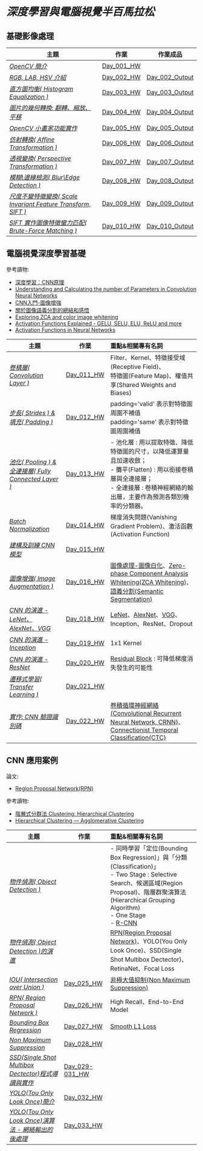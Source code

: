 # *深度學習與電腦視覺半百馬拉松*

## 基礎影像處理   

| 主題 | 作業 | 作業成品 | 
| ---------- | :-----------: | :-----------: | 
| [*OpenCV 簡介*](https://github.com/YenLinWu/DL_CVMarathon/blob/master/%E6%AF%8F%E6%97%A5%E5%AD%B8%E7%BF%92%E8%B3%87%E6%96%99/Day_001.pdf) | [Day_001_HW](https://github.com/YenLinWu/DL_CVMarathon/blob/master/%E6%AF%8F%E6%97%A5%E4%BD%9C%E6%A5%AD/Day_001_HW.ipynb) | |
| [*RGB, LAB, HSV 介紹*](https://github.com/YenLinWu/DL_CVMarathon/blob/master/%E6%AF%8F%E6%97%A5%E5%AD%B8%E7%BF%92%E8%B3%87%E6%96%99/Day_002.pdf) | [Day_002_HW](https://github.com/YenLinWu/DL_CVMarathon/blob/master/%E6%AF%8F%E6%97%A5%E4%BD%9C%E6%A5%AD/Day_002_HW.ipynb) | [Day_002_Output](https://github.com/YenLinWu/DL_CVMarathon/tree/master/%E6%AF%8F%E6%97%A5%E4%BD%9C%E6%A5%AD/Day_002_HW_Output) |
| [*直方圖均衡( Histogram Equalization )*](https://github.com/YenLinWu/DL_CVMarathon/blob/master/%E6%AF%8F%E6%97%A5%E5%AD%B8%E7%BF%92%E8%B3%87%E6%96%99/Day_003.pdf) | [Day_003_HW](https://github.com/YenLinWu/DL_CVMarathon/blob/master/%E6%AF%8F%E6%97%A5%E4%BD%9C%E6%A5%AD/Day_003_HW.ipynb) | [Day_003_Output](https://github.com/YenLinWu/DL_CVMarathon/tree/master/%E6%AF%8F%E6%97%A5%E4%BD%9C%E6%A5%AD/Day_003_HW_Output) |
| [*圖片的幾何轉換: 翻轉、縮放、平移*](https://github.com/YenLinWu/DL_CVMarathon/blob/master/%E6%AF%8F%E6%97%A5%E5%AD%B8%E7%BF%92%E8%B3%87%E6%96%99/Day_004.pdf) | [Day_004_HW](https://github.com/YenLinWu/DL_CVMarathon/blob/master/%E6%AF%8F%E6%97%A5%E4%BD%9C%E6%A5%AD/Day_004_HW.ipynb) | [Day_004_Output](https://github.com/YenLinWu/DL_CVMarathon/tree/master/%E6%AF%8F%E6%97%A5%E4%BD%9C%E6%A5%AD/Day_004_HW_Output) |
| [*OpenCV 小畫家功能實作*](https://github.com/YenLinWu/DL_CVMarathon/blob/master/%E6%AF%8F%E6%97%A5%E5%AD%B8%E7%BF%92%E8%B3%87%E6%96%99/Day_005.pdf) | [Day_005_HW](https://github.com/YenLinWu/DL_CVMarathon/blob/master/%E6%AF%8F%E6%97%A5%E4%BD%9C%E6%A5%AD/Day_005_HW.ipynb) | [Day_005_Output](https://github.com/YenLinWu/DL_CVMarathon/tree/master/%E6%AF%8F%E6%97%A5%E4%BD%9C%E6%A5%AD/Day_005_HW_Output) |
| [*仿射轉換( Affine Transformation )*](https://github.com/YenLinWu/DL_CVMarathon/blob/master/%E6%AF%8F%E6%97%A5%E5%AD%B8%E7%BF%92%E8%B3%87%E6%96%99/Day_006.pdf) | [Day_006_HW](https://github.com/YenLinWu/DL_CVMarathon/blob/master/%E6%AF%8F%E6%97%A5%E4%BD%9C%E6%A5%AD/Day_006_HW.ipynb) | [Day_006_Output](https://github.com/YenLinWu/DL_CVMarathon/tree/master/%E6%AF%8F%E6%97%A5%E4%BD%9C%E6%A5%AD/Day_006_HW_Output) |
| [*透視變換( Perspective Transformation )*](https://github.com/YenLinWu/DL_CVMarathon/blob/master/%E6%AF%8F%E6%97%A5%E5%AD%B8%E7%BF%92%E8%B3%87%E6%96%99/Day_007.pdf) | [Day_007_HW](https://github.com/YenLinWu/DL_CVMarathon/blob/master/%E6%AF%8F%E6%97%A5%E4%BD%9C%E6%A5%AD/Day_007_HW.ipynb) | [Day_007_Output](https://github.com/YenLinWu/DL_CVMarathon/tree/master/%E6%AF%8F%E6%97%A5%E4%BD%9C%E6%A5%AD/Day_007_HW_Output) |
| [*模糊\邊緣檢測( Blur\Edge Detection )*](https://github.com/YenLinWu/DL_CVMarathon/blob/master/%E6%AF%8F%E6%97%A5%E5%AD%B8%E7%BF%92%E8%B3%87%E6%96%99/Day_008.pdf) | [Day_008_HW](https://github.com/YenLinWu/DL_CVMarathon/blob/master/%E6%AF%8F%E6%97%A5%E4%BD%9C%E6%A5%AD/Day_008_HW.ipynb) | [Day_008_Output](https://github.com/YenLinWu/DL_CVMarathon/tree/master/%E6%AF%8F%E6%97%A5%E4%BD%9C%E6%A5%AD/Day_008_HW_Output) |
| [*尺度不變特徵變換( Scale Invariant Feature Transform, SIFT )*](https://github.com/YenLinWu/DL_CVMarathon/blob/master/%E6%AF%8F%E6%97%A5%E5%AD%B8%E7%BF%92%E8%B3%87%E6%96%99/Day_009.pdf) | [Day_009_HW](https://github.com/YenLinWu/DL_CVMarathon/blob/master/%E6%AF%8F%E6%97%A5%E4%BD%9C%E6%A5%AD/Day_009_HW.ipynb) | [Day_009_Output](https://github.com/YenLinWu/DL_CVMarathon/tree/master/%E6%AF%8F%E6%97%A5%E4%BD%9C%E6%A5%AD/Day_009_HW_Output) |
| [*SIFT 實作圖像特徵蠻力匹配( Brute-Force Matching )*](https://github.com/YenLinWu/DL_CVMarathon/blob/master/%E6%AF%8F%E6%97%A5%E5%AD%B8%E7%BF%92%E8%B3%87%E6%96%99/Day_010.pdf) | [Day_010_HW](https://github.com/YenLinWu/DL_CVMarathon/blob/master/%E6%AF%8F%E6%97%A5%E4%BD%9C%E6%A5%AD/Day_010_HW.ipynb) | [Day_010_Output](https://github.com/YenLinWu/DL_CVMarathon/tree/master/%E6%AF%8F%E6%97%A5%E4%BD%9C%E6%A5%AD/Day_010_HW_Output) |

## 電腦視覺深度學習基礎    

參考讀物:   
- [深度學習：CNN原理](https://medium.com/@CinnamonAITaiwan/%E6%B7%B1%E5%BA%A6%E5%AD%B8%E7%BF%92-cnn%E5%8E%9F%E7%90%86-keras%E5%AF%A6%E7%8F%BE-432fd9ea4935)   
- [Understanding and Calculating the number of Parameters in Convolution Neural Networks](https://towardsdatascience.com/understanding-and-calculating-the-number-of-parameters-in-convolution-neural-networks-cnns-fc88790d530d)   
- [CNN入門-圖像增強](https://medium.com/@CinnamonAITaiwan/cnn%E5%85%A5%E9%96%80-%E5%9C%96%E5%83%8F%E5%A2%9E%E5%BC%B7-fa654d36dafc)   
- [關於圖像語義分割的總結和感悟](https://www.itread01.com/articles/1476698476.html)   
- [Exploring ZCA and color image whitening](https://www.kaggle.com/nicw102168/exploring-zca-and-color-image-whitening)    
- [Activation Functions Explained - GELU, SELU, ELU, ReLU and more](https://mlfromscratch.com/activation-functions-explained/#/)   
- [Activation Functions in Neural Networks](https://towardsdatascience.com/activation-functions-neural-networks-1cbd9f8d91d6)   


| 主題 | 作業 | 重點&相關專有名詞 |
| ---------- | ----------- | :----------- | 
| [*卷積層( Convolution Layer )*](https://github.com/YenLinWu/DL_CVMarathon/blob/master/%E6%AF%8F%E6%97%A5%E5%AD%B8%E7%BF%92%E8%B3%87%E6%96%99/Day_011.pdf) | [Day_011_HW](https://github.com/YenLinWu/DL_CVMarathon/blob/master/%E6%AF%8F%E6%97%A5%E4%BD%9C%E6%A5%AD/Day_011_HW.ipynb) | Filter、Kernel、特徵接受域(Receptive Field)、<br>  特徵圖(Feature Map)、權值共享(Shared Weights and Biases) |
| [*步長( Strides ) &  填充( Padding )*](https://github.com/YenLinWu/DL_CVMarathon/blob/master/%E6%AF%8F%E6%97%A5%E5%AD%B8%E7%BF%92%E8%B3%87%E6%96%99/Day_012.pdf) | [Day_012_HW](https://github.com/YenLinWu/DL_CVMarathon/blob/master/%E6%AF%8F%E6%97%A5%E4%BD%9C%E6%A5%AD/Day_012_HW.ipynb) | padding='valid' 表示對特徵圖周圍不補值 <br> padding='same' 表示對特徵圖周圍補值 |
| [*池化( Pooling ) &  全連接層( Fully Connected Layer )*](https://github.com/YenLinWu/DL_CVMarathon/blob/master/%E6%AF%8F%E6%97%A5%E5%AD%B8%E7%BF%92%E8%B3%87%E6%96%99/Day_013.pdf) | [Day_013_HW](https://github.com/YenLinWu/DL_CVMarathon/blob/master/%E6%AF%8F%E6%97%A5%E4%BD%9C%E6%A5%AD/Day_013_HW.ipynb) | - 池化層 : 用以提取特徵、降低特徵圖的尺寸，以降低運算量且加速收斂； <br> - 攤平(Flatten) : 用以銜接卷積層與全連接層； <br> - 全連接層 : 卷積神經網絡的輸出層，主要作為預測各類別機率的分類器。 |
| [*Batch Normalization*](https://github.com/YenLinWu/DL_CVMarathon/blob/master/%E6%AF%8F%E6%97%A5%E5%AD%B8%E7%BF%92%E8%B3%87%E6%96%99/Day_014.pdf) | [Day_014_HW](https://github.com/YenLinWu/DL_CVMarathon/blob/master/%E6%AF%8F%E6%97%A5%E4%BD%9C%E6%A5%AD/Day_014_HW.ipynb) | 梯度消失問題(Vanishing Gradient Problem)、激活函數(Activation Function) |
| [*建構及訓練 CNN 模型*](https://github.com/YenLinWu/DL_CVMarathon/blob/master/%E6%AF%8F%E6%97%A5%E5%AD%B8%E7%BF%92%E8%B3%87%E6%96%99/Day_015.pdf) | [Day_015_HW](https://github.com/YenLinWu/DL_CVMarathon/blob/master/%E6%AF%8F%E6%97%A5%E4%BD%9C%E6%A5%AD/Day_015_HW.ipynb) |  |
| [*圖像增強( Image Augmentation )*](https://github.com/YenLinWu/DL_CVMarathon/blob/master/%E6%AF%8F%E6%97%A5%E5%AD%B8%E7%BF%92%E8%B3%87%E6%96%99/Day_016.pdf) | [Day_016_HW](https://github.com/YenLinWu/DL_CVMarathon/blob/master/%E6%AF%8F%E6%97%A5%E4%BD%9C%E6%A5%AD/Day_016_HW.ipynb) | [圖像處理-圖像白化](https://kknews.cc/zh-tw/photography/3v5r8bg.html)、[Zero-phase Component Analysis Whitening(ZCA Whitening)](https://www.twblogs.net/a/5b7e231c2b717768385582bf)、[語義分割(Semantic Segmentation)](https://kknews.cc/zh-tw/tech/mgqvl9.html) |
| [*CNN 的演進 - LeNet、AlexNet、VGG*](https://github.com/YenLinWu/DL_CVMarathon/blob/master/%E6%AF%8F%E6%97%A5%E5%AD%B8%E7%BF%92%E8%B3%87%E6%96%99/Day_017.pdf) | [Day_018_HW](https://github.com/YenLinWu/DL_CVMarathon/blob/master/%E6%AF%8F%E6%97%A5%E4%BD%9C%E6%A5%AD/Day_018_HW.ipynb) | [LeNet](http://yann.lecun.com/exdb/publis/pdf/lecun-01a.pdf)、[AlexNet](https://papers.nips.cc/paper/4824-imagenet-classification-with-deep-convolutional-neural-networks.pdf)、[VGG](https://arxiv.org/pdf/1409.1556.pdf)、Inception、ResNet、Dropout |
| [*CNN 的演進 - Inception*](https://github.com/YenLinWu/DL_CVMarathon/blob/master/%E6%AF%8F%E6%97%A5%E5%AD%B8%E7%BF%92%E8%B3%87%E6%96%99/Day_019.pdf) | [Day_019_HW](https://github.com/YenLinWu/DL_CVMarathon/blob/master/%E6%AF%8F%E6%97%A5%E4%BD%9C%E6%A5%AD/Day_019_HW.ipynb) | 1x1 Kernel |
| [*CNN 的演進 - ResNet*](https://github.com/YenLinWu/DL_CVMarathon/blob/master/%E6%AF%8F%E6%97%A5%E5%AD%B8%E7%BF%92%E8%B3%87%E6%96%99/Day_020.pdf) | [Day_020_HW](https://github.com/YenLinWu/DL_CVMarathon/blob/master/%E6%AF%8F%E6%97%A5%E4%BD%9C%E6%A5%AD/Day_020_HW.ipynb) | [Residual Block](https://towardsdatascience.com/residual-blocks-building-blocks-of-resnet-fd90ca15d6ec) : 可降低梯度消失發生的可能性 |
| [*遷移式學習( Transfer Learning )*](https://github.com/YenLinWu/DL_CVMarathon/blob/master/%E6%AF%8F%E6%97%A5%E5%AD%B8%E7%BF%92%E8%B3%87%E6%96%99/Day_021.pdf) | [Day_021_HW](https://github.com/YenLinWu/DL_CVMarathon/blob/master/%E6%AF%8F%E6%97%A5%E4%BD%9C%E6%A5%AD/Day_021_HW.ipynb) |  |
| [*實作: CNN 驗證識別碼*](https://github.com/YenLinWu/DL_CVMarathon/blob/master/%E6%AF%8F%E6%97%A5%E5%AD%B8%E7%BF%92%E8%B3%87%E6%96%99/Day_022.pdf) | [Day_022_HW](https://github.com/YenLinWu/DL_CVMarathon/blob/master/%E6%AF%8F%E6%97%A5%E4%BD%9C%E6%A5%AD/Day_022_HW.ipynb) | [卷積循環神經網絡(Convolutional Recurrent Neural Network, CRNN)](https://arxiv.org/abs/1507.05717)、[Connectionist Temporal Classification(CTC)](https://www.itread01.com/content/1548035491.html)  |

## CNN 應用案例    

論文:  
- [Region Proposal Network(RPN)](https://arxiv.org/pdf/1506.01497.pdf)

參考讀物:   
- [階層式分群法 Clustering: Hierarchical Clustering](https://mropengate.blogspot.com/2015/06/ai-ch17-6-clustering-hierarchical.html)   
- [Hierarchical Clustering — Agglomerative Clustering](https://medium.com/ai-academy-taiwan/clustering-method-4-ed927a5b4377)   

| 主題 | 作業 | 重點&相關專有名詞 |
| ---------- | ----------- | :----------- | 
| [*物件偵測( Object Detection )*](https://github.com/YenLinWu/DL_CVMarathon/blob/master/%E6%AF%8F%E6%97%A5%E5%AD%B8%E7%BF%92%E8%B3%87%E6%96%99/Day_023.pdf) |  | - 同時學習「定位(Bounding Box Regression)」與「分類(Classification)」 <br> - Two Stage : Selective Search、候選區域(Region Proposal)、階層群聚演算法(Hierarchical Grouping Algorithm) <br> - One Stage <br> - [R-CNN](https://mc.ai/%E7%B0%A1%E4%BB%8B-r-cnn-region-based-cnn/) |
| [*物件偵測( Object Detection )的演進*](https://github.com/YenLinWu/DL_CVMarathon/blob/master/%E6%AF%8F%E6%97%A5%E5%AD%B8%E7%BF%92%E8%B3%87%E6%96%99/Day_024.pdf) |  | [RPN(Region Proposal Network)](https://kknews.cc/zh-tw/tech/5xj95y6.html)、YOLO(You Only Look Once)、SSD(Single Shot Multibox Dectector)、RetinaNet、Focal Loss |
| [*IOU( Intersection over Union )*](https://github.com/YenLinWu/DL_CVMarathon/blob/master/%E6%AF%8F%E6%97%A5%E5%AD%B8%E7%BF%92%E8%B3%87%E6%96%99/Day_025.pdf) | [Day_025_HW](https://github.com/YenLinWu/DL_CVMarathon/blob/master/%E6%AF%8F%E6%97%A5%E4%BD%9C%E6%A5%AD/Day_025_HW.ipynb) | [非極大值抑制(Non Maximum Suppression)](https://medium.com/@chih.sheng.huang821/%E6%A9%9F%E5%99%A8-%E6%B7%B1%E5%BA%A6%E5%AD%B8%E7%BF%92-%E7%89%A9%E4%BB%B6%E5%81%B5%E6%B8%AC-non-maximum-suppression-nms-aa70c45adffa) |
| [*RPN( Region Proposal Network )*](https://github.com/YenLinWu/DL_CVMarathon/blob/master/%E6%AF%8F%E6%97%A5%E5%AD%B8%E7%BF%92%E8%B3%87%E6%96%99/Day_026.pdf) | [Day_026_HW](https://github.com/YenLinWu/DL_CVMarathon/blob/master/%E6%AF%8F%E6%97%A5%E4%BD%9C%E6%A5%AD/Day_026_HW.ipynb) | High Recall、End-to-End Model |
| [*Bounding Box Regression*](https://github.com/YenLinWu/DL_CVMarathon/blob/master/%E6%AF%8F%E6%97%A5%E5%AD%B8%E7%BF%92%E8%B3%87%E6%96%99/Day_027.pdf) | [Day_027_HW](https://github.com/YenLinWu/DL_CVMarathon/blob/master/%E6%AF%8F%E6%97%A5%E4%BD%9C%E6%A5%AD/Day_027_HW.ipynb) | [Smooth L1 Loss](https://stats.stackexchange.com/questions/351874/how-to-interpret-smooth-l1-loss) |
| [*Non Maximum Suppression*](https://github.com/YenLinWu/DL_CVMarathon/blob/master/%E6%AF%8F%E6%97%A5%E5%AD%B8%E7%BF%92%E8%B3%87%E6%96%99/Day_028.pdf) | [Day_028_HW](https://github.com/YenLinWu/DL_CVMarathon/blob/master/%E6%AF%8F%E6%97%A5%E4%BD%9C%E6%A5%AD/Day_028_HW.ipynb) |  |  
| [*SSD(Single Shot Multibox Dectector)程式導讀與實作*](https://github.com/YenLinWu/DL_CVMarathon/blob/master/%E6%AF%8F%E6%97%A5%E5%AD%B8%E7%BF%92%E8%B3%87%E6%96%99/Day_029-031.pdf) | [Day_029-031_HW](https://github.com/YenLinWu/DL_CVMarathon/blob/master/%E6%AF%8F%E6%97%A5%E4%BD%9C%E6%A5%AD/Day_029-031_HW.ipynb) |  |
| [*YOLO(Tou Only Look Once)簡介*](https://github.com/YenLinWu/DL_CVMarathon/blob/master/%E6%AF%8F%E6%97%A5%E5%AD%B8%E7%BF%92%E8%B3%87%E6%96%99/Day_032.pdf) | [Day_032_HW](https://github.com/YenLinWu/DL_CVMarathon/blob/master/%E6%AF%8F%E6%97%A5%E4%BD%9C%E6%A5%AD/Day_032_HW.ipynb) |  |  
| [*YOLO(Tou Only Look Once)演算法 - 網絡輸出的後處理*](https://github.com/YenLinWu/DL_CVMarathon/blob/master/%E6%AF%8F%E6%97%A5%E5%AD%B8%E7%BF%92%E8%B3%87%E6%96%99/Day_032.pdf) | [Day_033_HW](https://github.com/YenLinWu/DL_CVMarathon/blob/master/%E6%AF%8F%E6%97%A5%E4%BD%9C%E6%A5%AD/Day_033_HW.ipynb) |  |



